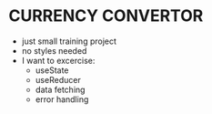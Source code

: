 # CURRENCY CONVERTOR

- just small training project
- no styles needed
- I want to excercise:
  - useState
  - useReducer
  - data fetching
  - error handling
